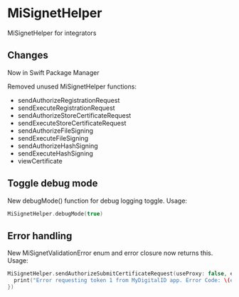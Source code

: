 
# MiSignetHelper
MiSignetHelper for integrators

## Changes
Now in Swift Package Manager

Removed unused MiSignetHelper functions:
- sendAuthorizeRegistrationRequest
- sendExecuteRegistrationRequest
- sendAuthorizeStoreCertificateRequest
- sendExecuteStoreCertificateRequest
- sendAuthorizeFileSigning
- sendExecuteFileSigning
- sendAuthorizeHashSigning
- sendExecuteHashSigning
- viewCertificate

## Toggle debug mode
New debugMode() function for debug logging toggle.
Usage:
```swift
MiSignetHelper.debugMode(true)
```

## Error handling
New MiSignetValidationError enum and error closure now returns this. Usage:
```swift
MiSignetHelper.sendAuthorizeSubmitCertificateRequest(useProxy: false, errorHandler: { errorCode in
  print("Error requesting token 1 from MyDigitalID app. Error Code: \(errorCode)")
})
```

